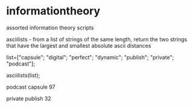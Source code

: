 # informationtheory
assorted information theory scripts

asciilists - from a list of strings of the same length, return the two strings that have the largest and smallest absolute ascii distances

list=["capsule";
"digital";
"perfect";
"dynamic";
"publish";
"private";
"podcast"];

asciilists(list);

podcast
capsule
    97

private
publish
    32

